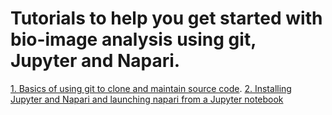 # Tutorials to help you get started with bio-image analysis using git, Jupyter and Napari.

[1. Basics of using git to clone and maintain source code](1-Install_git_and_clone.md).
[2. Installing Jupyter and Napari and launching napari from a Jupyter notebook](2-Install_Jupyter_Napari.md)
